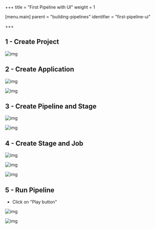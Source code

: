+++
title = "First Pipeline with UI"
weight = 1

[menu.main]
parent = "building-pipelines"
identifier = "first-pipeline-ui"

+++

## 1 - Create Project

![img](/images/building-pipelines.first-pipeline-ui-1-create-project.png)

## 2 - Create Application

![img](/images/building-pipelines.first-pipeline-ui-2-create-app.png)

![img](/images/building-pipelines.first-pipeline-ui-3-create-app.png)

## 3 - Create Pipeline and Stage

![img](/images/building-pipelines.first-pipeline-ui-4-create-pipeline.png)

![img](/images/building-pipelines.first-pipeline-ui-5-create-pipeline.png)


## 4 - Create Stage and Job

![img](/images/building-pipelines.first-pipeline-ui-6-add-stage.png)

![img](/images/building-pipelines.first-pipeline-ui-7-add-job.png)

![img](/images/building-pipelines.first-pipeline-ui-8-configure-job.png)


## 5 - Run Pipeline

* Click on "Play button"

![img](/images/building-pipelines.first-pipeline-ui-9-view-workflow.png)


![img](/images/building-pipelines.first-pipeline-ui-10-view-log.png)
